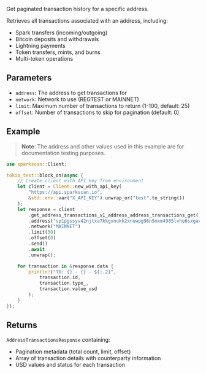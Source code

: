 Get paginated transaction history for a specific address.

Retrieves all transactions associated with an address, including:
- Spark transfers (incoming/outgoing)
- Bitcoin deposits and withdrawals  
- Lightning payments
- Token transfers, mints, and burns
- Multi-token operations

## Parameters

- `address`: The address to get transactions for
- `network`: Network to use (REGTEST or MAINNET)
- `limit`: Maximum number of transactions to return (1-100, default: 25)
- `offset`: Number of transactions to skip for pagination (default: 0)

## Example

> **Note**: The address and other values used in this example are for documentation testing purposes.

```rust
use sparkscan::Client;

tokio_test::block_on(async {
    // Create client with API key from environment
    let client = Client::new_with_api_key(
        "https://api.sparkscan.io",
        &std::env::var("X_API_KEY").unwrap_or("test".to_string())
    );
    let response = client
        .get_address_transactions_v1_address_address_transactions_get()
        .address("sp1pgssyv42njtxa7kkgvnukk2xnuwpg96n5mxm4985lvhe6sxgavl902js39la8k")
        .network("MAINNET")
        .limit(50)
        .offset(0)
        .send()
        .await
        .unwrap();

    for transaction in &response.data {
        println!("TX: {} - {} - ${:.2}", 
            transaction.id, 
            transaction.type_, 
            transaction.value_usd
        );
    }
});
```

## Returns

`AddressTransactionsResponse` containing:
- Pagination metadata (total count, limit, offset)
- Array of transaction details with counterparty information
- USD values and status for each transaction
